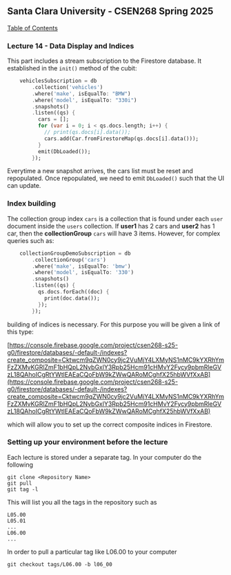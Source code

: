 ## Santa Clara University - CSEN268 Spring 2025

[Table of Contents](/toc.md)

### Lecture 14 -  Data Display and Indices

This part includes a stream subscription to the Firestore database. It established in the `init()` method of the cubit:
```dart
    vehiclesSubscription = db
        .collection('vehicles')
        .where('make', isEqualTo: "BMW")
        .where('model', isEqualTo: "330i")
        .snapshots()
        .listen((qs) {
          cars = [];
          for (var i = 0; i < qs.docs.length; i++) {
            // print(qs.docs[i].data());
            cars.add(Car.fromFirestoreMap(qs.docs[i].data()));
          }
          emit(DbLoaded());
        });
```
Everytime a new snapshot arrives, the cars list must be reset and repopulated. Once repopulated, we need to emit `DbLoaded()` such that the UI can update.

### Index building

The collection group index `cars` is a collection that is found under each `user` document inside the `users` collection. If **user1** has 2 cars and **user2** has 1 car, then the **collectionGroup** `cars` will have 3 items. However, for complex queries such as:
```dart
    collectionGroupDemoSubscription = db
        .collectionGroup('cars')
        .where('make', isEqualTo: 'bmw')
        .where('model', isEqualTo: '330')
        .snapshots()
        .listen((qs) {
          qs.docs.forEach((doc) {
            print(doc.data());
          });
        });
```
building of indices is necessary. For this purpose you will be given a link of this type:

[https://console.firebase.google.com/project/csen268-s25-g0/firestore/databases/-default-/indexes?create_composite=Cktwcm9qZWN0cy9jc2VuMjY4LXMyNS1nMC9kYXRhYmFzZXMvKGRlZmF1bHQpL2NvbGxlY3Rpb25Hcm91cHMvY2Fycy9pbmRleGVzL18QAhoICgRtYWtlEAEaCQoFbW9kZWwQARoMCghfX25hbWVfXxAB](https://console.firebase.google.com/project/csen268-s25-g0/firestore/databases/-default-/indexes?create_composite=Cktwcm9qZWN0cy9jc2VuMjY4LXMyNS1nMC9kYXRhYmFzZXMvKGRlZmF1bHQpL2NvbGxlY3Rpb25Hcm91cHMvY2Fycy9pbmRleGVzL18QAhoICgRtYWtlEAEaCQoFbW9kZWwQARoMCghfX25hbWVfXxAB)

which will allow you to set up the correct composite indices in Firestore.

### Setting up your environment before the lecture

Each lecture is stored under a separate tag. In your computer do the following

    git clone <Repository Name>
    git pull
    git tag -l

This will list you all the tags in the repository such as

    L05.00
    L05.01
    ...
    L06.00
    ...

In order to pull a particular tag like L06.00 to your computer

    git checkout tags/L06.00 -b l06_00


